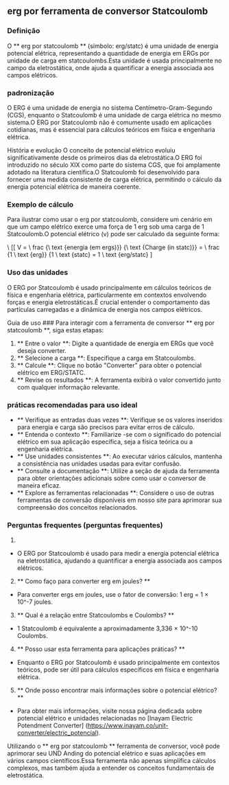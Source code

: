 ## erg por ferramenta de conversor Statcoulomb

### Definição
O ** erg por statcoulomb ** (símbolo: erg/statc) é uma unidade de energia potencial elétrica, representando a quantidade de energia em ERGs por unidade de carga em statcoulombs.Esta unidade é usada principalmente no campo da eletrostática, onde ajuda a quantificar a energia associada aos campos elétricos.

### padronização
O ERG é uma unidade de energia no sistema Centímetro-Gram-Segundo (CGS), enquanto o Statcoulomb é uma unidade de carga elétrica no mesmo sistema.O ERG por Statcoulomb não é comumente usado em aplicações cotidianas, mas é essencial para cálculos teóricos em física e engenharia elétrica.

História e evolução
O conceito de potencial elétrico evoluiu significativamente desde os primeiros dias da eletrostática.O ERG foi introduzido no século XIX como parte do sistema CGS, que foi amplamente adotado na literatura científica.O Statcoulomb foi desenvolvido para fornecer uma medida consistente de carga elétrica, permitindo o cálculo da energia potencial elétrica de maneira coerente.

### Exemplo de cálculo
Para ilustrar como usar o erg por statcoulomb, considere um cenário em que um campo elétrico exerce uma força de 1 erg sob uma carga de 1 Statcoulomb.O potencial elétrico (v) pode ser calculado da seguinte forma:

\ [[
V = \ frac {\ text {energia (em ergs)}} {\ text {Charge (in statc)}} = \ frac {1 \ text {erg}} {1 \ text {statc} = 1 \ text {erg/statc}
\]

### Uso das unidades
O ERG por Statcoulomb é usado principalmente em cálculos teóricos de física e engenharia elétrica, particularmente em contextos envolvendo forças e energia eletrostáticas.É crucial entender o comportamento das partículas carregadas e a dinâmica de energia nos campos elétricos.

Guia de uso ###
Para interagir com a ferramenta de conversor ** erg por statcoulomb **, siga estas etapas:

1. ** Entre o valor **: Digite a quantidade de energia em ERGs que você deseja converter.
2. ** Selecione a carga **: Especifique a carga em Statcoulombs.
3. ** Calcule **: Clique no botão "Converter" para obter o potencial elétrico em ERG/STATC.
4. ** Revise os resultados **: A ferramenta exibirá o valor convertido junto com qualquer informação relevante.

### práticas recomendadas para uso ideal
- ** Verifique as entradas duas vezes **: Verifique se os valores inseridos para energia e carga são precisos para evitar erros de cálculo.
- ** Entenda o contexto **: Familiarize -se com o significado do potencial elétrico em sua aplicação específica, seja a física teórica ou a engenharia elétrica.
- ** Use unidades consistentes **: Ao executar vários cálculos, mantenha a consistência nas unidades usadas para evitar confusão.
- ** Consulte a documentação **: Utilize a seção de ajuda da ferramenta para obter orientações adicionais sobre como usar o conversor de maneira eficaz.
- ** Explore as ferramentas relacionadas **: Considere o uso de outras ferramentas de conversão disponíveis em nosso site para aprimorar sua compreensão dos conceitos relacionados.

### Perguntas frequentes (perguntas frequentes)

1.
- O ERG por Statcoulomb é usado para medir a energia potencial elétrica na eletrostática, ajudando a quantificar a energia associada aos campos elétricos.

2. ** Como faço para converter erg em joules? **
- Para converter ergs em joules, use o fator de conversão: 1 erg = 1 × 10^-7 joules.

3. ** Qual é a relação entre Statcoulombs e Coulombs? **
- 1 Statcoulomb é equivalente a aproximadamente 3,336 × 10^-10 Coulombs.

4. ** Posso usar esta ferramenta para aplicações práticas? **
- Enquanto o ERG por Statcoulomb é usado principalmente em contextos teóricos, pode ser útil para cálculos específicos em física e engenharia elétrica.

5. ** Onde posso encontrar mais informações sobre o potencial elétrico? **
- Para obter mais informações, visite nossa página dedicada sobre potencial elétrico e unidades relacionadas no [Inayam Electric Potendment Converter] (https://www.inayam.co/unit-converter/electric_potencial).

Utilizando o ** erg por statcoulomb ** ferramenta de conversor, você pode aprimorar seu UND Anding do potencial elétrico e suas aplicações em vários campos científicos.Essa ferramenta não apenas simplifica cálculos complexos, mas também ajuda a entender os conceitos fundamentais de eletrostática.